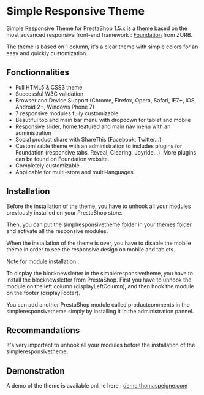 Simple Responsive Theme
=======================

Simple Responsive Theme for PrestaShop 1.5.x is a theme based on the most advanced responsive front-end framework : [Foundation][1] from ZURB.

The theme is based on 1 column, it's a clear theme with simple colors for an easy and quickly customization.

Fonctionnalities
----------------

* Full HTML5 & CSS3 theme
* Successful W3C validation
* Browser and Device Support (Chrome, Firefox, Opera, Safari, IE7+, iOS, Android 2+, Windows Phone 7)
* 7 responsive modules fully customizable
* Beautiful top and main bar menu with dropdown for tablet and mobile
* Responsive slider, home featured and main nav menu with an administration
* Social product share with ShareThis (Facebook, Twitter...)
* Customizable theme with an administration to includes plugins for Foundation (responsive tabs, Reveal, Clearing, Joyride...). More plugins can be found on Foundation website.
* Completely customizable
* Applicable for multi-store and multi-languages

Installation
------------

Before the installation of the theme, you have to unhook all your modules previously installed on your PrestaShop store.

Then, you can put the simplresponsivetheme folder in your themes folder and activate all the responsive modules.

When the installation of the theme is over, you have to disable the mobile theme in order to see the responsive design on mobile and tablets.

Note for module installation :

To display the blocknewsletter in the simpleresponsivetheme, you have to install the blocknewsletter from PrestaShop. First you have to unhook the module on the left column (displayLeftColumn), and then hook the module on the footer (displayFooter).

You can add another PrestaShop module called productcomments in the simpleresponsivetheme simply by installing it in the administration pannel.


Recommandations
---------------

It's very important to unhook all your modules before the installation of the simpleresponsivetheme.

Demonstration
-------------

A demo of the theme is available online here : [demo.thomaspeigne.com][2]

[1]: http://foundation.zurb.com/
[2]: http://demo.thomaspeigne.com/
